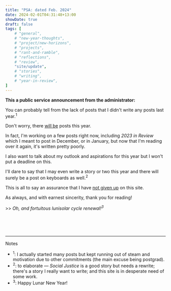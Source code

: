 ```yaml
---
title: "PSA: dated Feb. 2024"
date: 2024-02-01T04:31:48+13:00
showDate: true
draft: false
tags: [
    # "general", 
    # "new-year-thoughts", 
    # "project/new-horizons", 
    # "projects", 
    # "rant-and-ramble", 
    # "reflections", 
    # "review", 
    "site/update", 
    # "stories", 
    # "writing", 
    # "year-in-review", 
]
---
```


**This a public service announcement from the administrator:**

You can probably tell from the lack of posts that I didn't write any posts last year.<sup>1</sup>

Don't worry, there <u>will be</u> posts this year.

In fact, I'm working on a few posts right now, including _2023 in Review_ which I meant to post in December, or in January, but now that I'm reading over it again, it's written pretty poorly.

I also want to talk about my outlook and aspirations for this year but I won't put a deadline on this.

I'll dare to say that I may even write a story or two this year and there will surely be a post on keyboards as well.<sup>2</sup>

This is all to say an assurance that I have <u>not given up</u> on this site.

As always, and with earnest sincerity, thank you for reading!

\>> <em>Oh, and fortuitous lunisolar cycle renewal!<sup>3</sup></em>

<br>
<br>
<br>

----

Notes

- <sup>1</sup>: I actually started many posts but kept running out of steam and motivation due to other commitments (the main excuse being postgrad).
- <sup>2</sup>: to elaborate &mdash; *Social Justice* is a good story but needs a rewrite; there's a story I really want to write; and this site is in desperate need of some work.
- <sup>3</sup>: Happy Lunar New Year!
